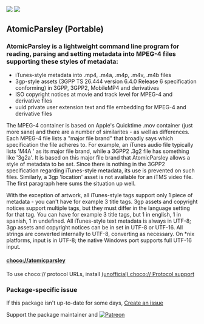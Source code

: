 [![](https://img.shields.io/chocolatey/v/atomicparsley?color=green&label=atomicparsley)](https://chocolatey.org/packages/atomicparsley) [![](https://img.shields.io/chocolatey/dt/atomicparsley)](https://chocolatey.org/packages/atomicparsley)

## AtomicParsley (Portable)

### AtomicParsley is a lightweight command line program for reading, parsing and setting metadata into MPEG-4 files supporting these styles of metadata:

* iTunes-style metadata into .mp4, .m4a, .m4p, .m4v, .m4b files
* 3gp-style assets (3GPP TS 26.444 version 6.4.0 Release 6 specification conforming) in 3GPP, 3GPP2, MobileMP4 and derivatives
* ISO copyright notices at movie and track level for MPEG-4 and derivative files
* uuid private user extension text and file embedding for MPEG-4 and derivative files

The MPEG-4 container is based on Apple's Quicktime .mov container (just more sane) and there are a number of similarites - as well as differences. Each MPEG-4 file lists a "major file brand" that broadly says which specification the file adheres to. For example, an iTunes audio file typically lists 'M4A ' as its major file brand, while a 3GPP2 .3g2 file has something like '3g2a'. It is based on this major file brand that AtomicParsley allows a style of metadata to be set. Since there is nothing in the 3GPP2 specification regarding iTunes-style metadata, its use is prevented on such files. Similarly, a 3gp 'location' asset is not available for an iTMS video file. The first paragraph here sums the situation up well.

With the exception of artwork, all iTunes-style tags support only 1 piece of metadata - you can't have for example 3 title tags. 3gp assets and copyright notices support multiple tags, but they must differ in the language setting for that tag. You can have for example 3 title tags, but 1 in english, 1 in spanish, 1 in undefined. All iTunes-style text metadata is always in UTF-8; 3gp assets and copyright notices can be in set in UTF-8 or UTF-16. All strings are converted internally to UTF-8, converting as necessary. On *nix platforms, input is in UTF-8; the native Windows port supports full UTF-16 input.

#### [choco://atomicparsley](choco://atomicparsley)
To use choco:// protocol URLs, install [(unofficial) choco:// Protocol support ](https://chocolatey.org/packages/choco-protocol-support)

### Package-specific issue
If this package isn't up-to-date for some days, [Create an issue](https://github.com/tunisiano187/Chocolatey-packages/issues/new/choose)

Support the package maintainer and [![Patreon](https://cdn.jsdelivr.net/gh/tunisiano187/Chocolatey-packages@d15c4e19c709e7148588d4523ffc6dd3cd3c7e5e/icons/patreon.png)](https://www.patreon.com/tunisiano)
